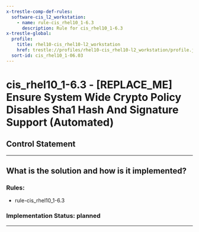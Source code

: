 ```yaml
---
x-trestle-comp-def-rules:
  software-cis_l2_workstation:
    - name: rule-cis_rhel10_1-6.3
      description: Rule for cis_rhel10_1-6.3
x-trestle-global:
  profile:
    title: rhel10-cis_rhel10-l2_workstation
    href: trestle://profiles/rhel10-cis_rhel10-l2_workstation/profile.json
  sort-id: cis_rhel10_1-06.03
---
```


# cis_rhel10_1-6.3 - \[REPLACE_ME\] Ensure System Wide Crypto Policy Disables Sha1 Hash And Signature Support (Automated)

## Control Statement

______________________________________________________________________

## What is the solution and how is it implemented?

<!-- For implementation status enter one of: implemented, partial, planned, alternative, not-applicable -->

<!-- Note that the list of rules under ### Rules: is read-only and changes will not be captured after assembly to JSON -->

<!-- Add control implementation description here for control: cis_rhel10_1-6.3 -->

### Rules:

  - rule-cis_rhel10_1-6.3

### Implementation Status: planned

______________________________________________________________________
